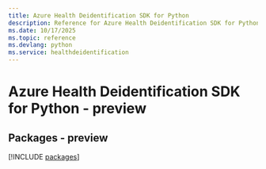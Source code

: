 ```yaml
---
title: Azure Health Deidentification SDK for Python
description: Reference for Azure Health Deidentification SDK for Python
ms.date: 10/17/2025
ms.topic: reference
ms.devlang: python
ms.service: healthdeidentification
---
```

# Azure Health Deidentification SDK for Python - preview
## Packages - preview
[!INCLUDE [packages](health-deidentification-index.md)]